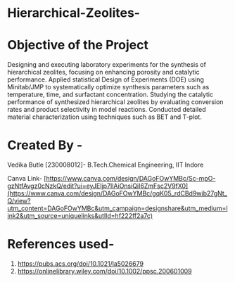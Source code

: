 # Hierarchical-Zeolites-

# Objective of the Project
Designing and executing laboratory experiments for the synthesis of hierarchical zeolites, focusing on enhancing porosity and catalytic performance. Applied statistical Design of Experiments (DOE) using Minitab/JMP to systematically optimize synthesis parameters such as temperature, time, and surfactant concentration.
Studying the catalytic performance of synthesized hierarchical zeolites by evaluating conversion rates and product selectivity in model reactions. Conducted detailed material characterization using techniques such as BET and T-plot.

# Created By - 
Vedika Butle [230008012]- B.Tech.Chemical Engineering, IIT Indore

Canva Link- [https://www.canva.com/design/DAGoFOwYMBc/Sc-mpO-gzNtfAvgz0cNzkQ/edit?ui=eyJEIjp7IlAiOnsiQiI6ZmFsc2V9fX0](https://www.canva.com/design/DAGoFOwYMBc/gqK05_rdCBd9wib27gNt_Q/view?utm_content=DAGoFOwYMBc&utm_campaign=designshare&utm_medium=link2&utm_source=uniquelinks&utlId=hf222ff2a7c)

# References used- 
1. https://pubs.acs.org/doi/10.1021/la5026679
2. https://onlinelibrary.wiley.com/doi/10.1002/ppsc.200601009
